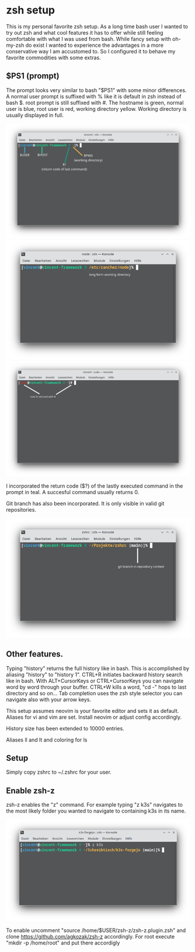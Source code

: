 zsh setup
=========

This is my personal favorite zsh setup.
As a long time bash user I wanted to try out zsh and what cool features it has to offer while still feeling comfortable with what I was used from bash.
While fancy setup with oh-my-zsh do exist I wanted to experience the advantages in a more conservative way I am accustomed to. So I configured it to behave my favorite commodities with some extras.

$PS1 (prompt)
------------

The prompt looks very similar to bash "\$PS1" with some minor differences. A normal user prompt is suffixed with % like it is default in zsh instead of bash $. root prompt is still suffixed with #.
The hostname is green, normal user is blue, root user is red, working directory yellow. Working directory is usually displayed in full.

![Alt text](basic_ps1.png "basic prompt segments explained: user, host, return code, working directory")
![Alt text](long_pwd.png "prompt displays long working directory /etc/rancher/node")
![Alt text](root_ps1.png "root prompt with red $USER and # suffix")

I incorporated the return code ($?) of the lastly executed command in the prompt in teal. A succesful command usually returns 0.

Git branch has also been incorporated. It is only visible in valid git repositories.

![Alt text](git_branch.png "git branch displayed in prompt")


Other features.
--------------

Typing "history" returns the full history like in bash. This is accomplished by aliasing "history" to "history 1". CTRL+R initiates backward history search like in bash. With ALT+CursorKeys or CTRL+CursorKeys you can navigate word by word through your buffer. CTRL+W kills a word, "cd -" hops to last directory and so on...
Tab completion uses the zsh style selector you can navigate also with your arrow keys.

This setup assumes neovim is your favorite editor and sets it as default. Aliases for vi and vim are set. Install neovim or adjust config accordingly.

History size has been extended to 10000 entries.

Aliases ll and lt and coloring for ls

Setup
--------------

Simply copy zshrc to ~/.zshrc for your user.

Enable zsh-z
--------------

zsh-z enables the "z" command.
For example typing "z k3s" navigates to the most likely folder you wanted to navigate to containing k3s in its name.

![Alt text](zsh-z.png "zsh-z in action as described above, typing z k3s resulted in navigating to ~/Projekte/zshrc")

To enable uncomment "source /home/$USER/zsh-z/zsh-z.plugin.zsh" and clone https://github.com/agkozak/zsh-z accordingly. For root execute "mkdir -p /home/root" and put there accordigly
